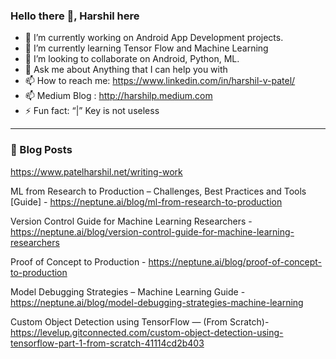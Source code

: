 ### Hello there 👋, Harshil here


- 🔭 I’m currently working on Android App Development projects.
- 🌱 I’m currently learning Tensor Flow and Machine Learning 
- 👯 I’m looking to collaborate on Android, Python, ML.
- 💬 Ask me about Anything that I can help you with
- 📫 How to reach me: https://www.linkedin.com/in/harshil-v-patel/
- 📫 Medium Blog : http://harshilp.medium.com
- ⚡ Fun fact: “|” Key is not useless

___

### 📕 Blog Posts

https://www.patelharshil.net/writing-work

ML from Research to Production – Challenges, Best Practices and Tools [Guide] -
https://neptune.ai/blog/ml-from-research-to-production

Version Control Guide for Machine Learning Researchers -
https://neptune.ai/blog/version-control-guide-for-machine-learning-researchers

Proof of Concept to Production -
https://neptune.ai/blog/proof-of-concept-to-production


Model Debugging Strategies – Machine Learning Guide - 
https://neptune.ai/blog/model-debugging-strategies-machine-learning

Custom Object Detection using TensorFlow — (From Scratch)-
https://levelup.gitconnected.com/custom-object-detection-using-tensorflow-part-1-from-scratch-41114cd2b403
